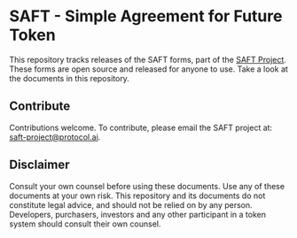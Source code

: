 # SAFT - Simple Agreement for Future Token

This repository tracks releases of the SAFT forms, part of the [SAFT Project](https://saft-project.org). These forms are open source and released for anyone to use. Take a look at the documents in this repository.

## Contribute

Contributions welcome. To contribute, please email the SAFT project at: [saft-project@protocol.ai](mailto:saft-project@protocol.ai).

## Disclaimer

Consult your own counsel before using these documents. Use any of these documents at your own risk. This repository and its documents do not constitute legal advice, and should not be relied on by any person. Developers, purchasers, investors and any other participant in a token system should consult their own counsel.
